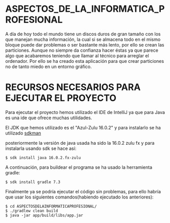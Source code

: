 # ASPECTOS_DE_LA_INFORMATICA_PROFESIONAL
A día de hoy todo el mundo tiene un discos duros de gran tamaño con los que manejan mucha información, la cual si se almacena todo en el mismo bloque puede dar problemas o ser bastante más lento, por ello se crean las particiones. Aunque no siempre da confianza hacer éstas ya que parece algo que acabaremos teniendo que llamar al técnico para arreglar el ordenador. Por ello se ha creado esta aplicación para que crear particiones no de tanto miedo en un entorno gráfico.


# RECURSOS NECESARIOS PARA EJECUTAR EL PROYECTO 

Para ejecutar el proyecto hemos utilizado el IDE de IntelliJ ya que para Java es una ide que ofrece muchas utilidades.

El JDK que hemos utilizado es el "Azul-Zulu 16.0.2" y para instalarlo se ha utilizado [sdkman](https://sdkman.io/install)

posteriormente la versión de java usada ha sido la 16.0.2 zulu fx y para instalarla usando sdk se hace así:

```
$ sdk install java 16.0.2.fx-zulu
```

A continuación, para buildear el programa se ha usado la herramienta gradle:

```
$ sdk install gradle 7.3
```

Finalmente ya se podría ejecutar el código sin problemas, para ello habría que usar los siguientes comandos(habiendo ejecutado los anteriores):

```
$ cd ASPECTOSDELAINFORMATICAPROFESIONAL/
$ ./gradlew clean build
$ java -jar app/build/libs/app.jar
```
